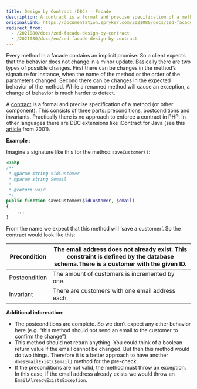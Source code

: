 ```yaml
---
title: Design by Contract (DBC) - Facade
description: A contract is a formal and precise specification of a method (or other components) in a facade.
originalLink: https://documentation.spryker.com/2021080/docs/zed-facade-design-by-contract
redirect_from:
  - /2021080/docs/zed-facade-design-by-contract
  - /2021080/docs/en/zed-facade-design-by-contract
---
```


Every method in a facade contains an implicit promise. So a client expects that the behavior does not change in a minor update. Basically there are two types of possible changes. First there can be changes in the method’s signature for instance, when the name of the method or the order of the parameters changed. Second there can be changes in the expected behavior of the method. While a renamed method will cause an exception, a change of behavior is much harder to detect.

 

A [contract](https://en.wikipedia.org/wiki/Design_by_contract) is a formal and precise specification of a method (or other component). This consists of three parts: preconditions, postconditions and invariants. Practically there is no approach to enforce a contract in PHP. In other languages there are DBC extensions like iContract for Java (see this [article](http://www.javaworld.com/article/2074956/learn-java/icontract--design-by-contract-in-java.html) from 2001).

 

**Example** :

Imagine a signature like this for the method `saveCustomer()`:

```php
<?php
/**
 * @param string $idCustomer
 * @param string $email
 *
 * @return void
 */
public function saveCustomer($idCustomer, $email) 
{
    ...
}
```

From the name we expect that this method will ‘save a customer’. So the contract would look like this:

| Precondition  | The email address does not already exist. This constraint is defined by the database schema.There is a customer with the given ID. |
| ------------- | ------------------------------------------------------------ |
| Postcondition | The amount of customers is incremented by one.               |
| Invariant     | There are customers with one email address each.             |

**Additional information**:

* The postconditions are complete. So we don’t expect any other behavior here (e.g. “this method should not send an email to the customer to confirm the change”)
* This method should not return anything. You could think of a boolean return value if the email cannot be changed. But then this method would do two things. Therefore it is a better approach to have another `doesEmailExist($email)` method for the pre-check.
* If the preconditions are not valid, the method must throw an exception. In this case, if the email address already exists we would throw an `EmailAlreadyExistsException`.
